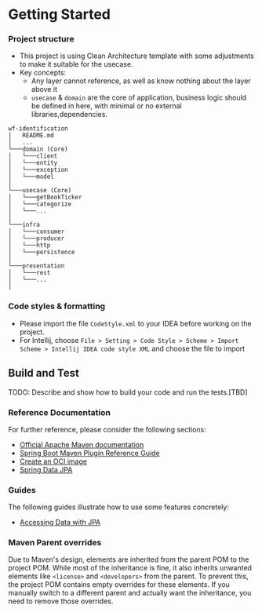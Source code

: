 # Getting Started

### Project structure

- This project is using Clean Architecture template with some adjustments to make it suitable for the usecase.
- Key concepts:
    - Any layer cannot reference, as well as know nothing about the layer above it
    - `usecase` & `domain` are the core of application, business logic should be defined in here, with minimal or no
      external libraries,dependencies.

```
wf-identification
│   README.md 
│   ...
└───domain (Core)
│   └───client
│   └───entity
│   └───exception
│   └───model
│   
└───usecase (Core)
│   └───getBookTicker
│   └───categorize
│   └───...
│
└───infra
│   └───consumer
│   └───producer
│   └───http
│   └───persistence
│
└───presentation
│   └───rest
│   └───...
│
```

### Code styles & formatting

- Please import the file `CodeStyle.xml` to your IDEA before working on the project.
- For Intellij, choose `File > Setting > Code Style > Scheme > Import Scheme > Intellij IDEA code style XML` and choose
  the file to import

## Build and Test

TODO: Describe and show how to build your code and run the tests.[TBD]

### Reference Documentation

For further reference, please consider the following sections:

* [Official Apache Maven documentation](https://maven.apache.org/guides/index.html)
* [Spring Boot Maven Plugin Reference Guide](https://docs.spring.io/spring-boot/docs/3.3.1/maven-plugin/reference/html/)
* [Create an OCI image](https://docs.spring.io/spring-boot/docs/3.3.1/maven-plugin/reference/html/#build-image)
* [Spring Data JPA](https://docs.spring.io/spring-boot/docs/3.3.1/reference/htmlsingle/index.html#data.sql.jpa-and-spring-data)

### Guides

The following guides illustrate how to use some features concretely:

* [Accessing Data with JPA](https://spring.io/guides/gs/accessing-data-jpa/)

### Maven Parent overrides

Due to Maven's design, elements are inherited from the parent POM to the project POM.
While most of the inheritance is fine, it also inherits unwanted elements like `<license>` and `<developers>` from the
parent.
To prevent this, the project POM contains empty overrides for these elements.
If you manually switch to a different parent and actually want the inheritance, you need to remove those overrides.


